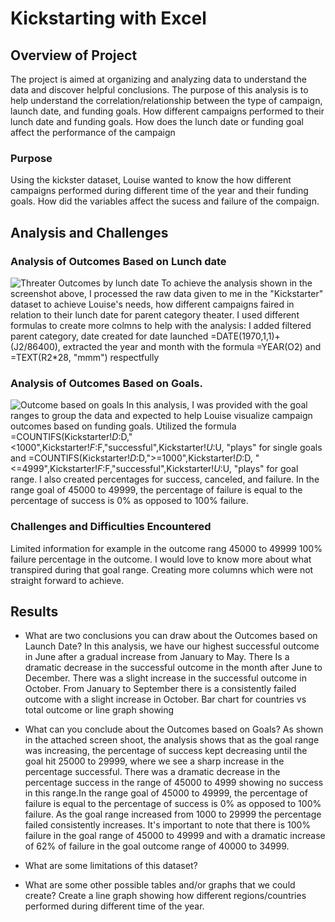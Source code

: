 # Kickstarting with Excel
## Overview of Project
   The project is aimed at organizing and analyzing data to understand the data and discover helpful conclusions.
The purpose of this analysis is to help understand the correlation/relationship between the type of campaign, launch date, and funding goals.
How different campaigns performed to their lunch date and funding goals. How does the lunch date or funding goal affect the performance of the campaign
### Purpose
  Using the kickster dataset, Louise wanted to know the how different campaigns performed during different time of the year and their funding goals. How did the variables affect the sucess and failure of the compaign.
## Analysis and Challenges

### Analysis of Outcomes Based on Lunch date
![Threater Outcomes by lunch date](https://user-images.githubusercontent.com/115379848/206587524-6d981f68-fa01-4aff-909b-ca8c9c7816e9.JPG)
To achieve the analysis shown in the screenshot above, I processed the raw data given to me in the "Kickstarter" dataset to achieve Louise's needs, how different      campaigns faired in relation to their lunch date for parent category theater. I used different formulas to create more colmns to help with the analysis: I added        filtered parent category, date created for date launched =DATE(1970,1,1)+(J2/86400), extracted the year and month with the formula =YEAR(O2) and =TEXT(R2*28,     "mmm") respectfully

### Analysis of Outcomes Based on Goals.
![Outcome based on goals](https://user-images.githubusercontent.com/115379848/206587070-0fb21957-419c-4d63-8fc5-a96f8e1d12c1.JPG)
In this analysis, I was provided with the goal ranges to group the data and expected to help Louise visualize campaign outcomes based on funding goals. Utilized the formula =COUNTIFS(Kickstarter!$D:$D,"<1000",Kickstarter!$F:$F,"successful",Kickstarter!$U:$U, "plays" for single goals and =COUNTIFS(Kickstarter!$D:$D,">=1000",Kickstarter!$D:$D, "<=4999",Kickstarter!$F:$F,"successful",Kickstarter!$U:$U, "plays" for goal range.
I also created percentages for success, canceled, and failure.
In the range goal of 45000 to 49999, the percentage of failure is equal to the percentage of success is 0% as opposed to 100% failure.
### Challenges and Difficulties Encountered
Limited information for example in the outcome rang 45000 to 49999 100% failure percentage in the outcome. I would love to know more about what transpired during that goal range.
Creating more columns which were not straight forward to achieve.
## Results
- What are two conclusions you can draw about the Outcomes based on Launch Date?
In this analysis, we have our highest successful outcome in June after a gradual increase from January to May. There Is a dramatic decrease in the successful outcome in the month after June to December. There was a slight increase in the successful outcome in October.
From January to September there is a consistently failed outcome with a slight increase in October.
Bar chart for countries vs  total outcome or line graph showing
- What can you conclude about the Outcomes based on Goals?
As shown in the attached screen shoot, the analysis shows that as the goal range was increasing, the percentage of success kept decreasing until the goal hit 25000 to 29999, where we see a sharp increase in the percentage successful. There was a dramatic decrease in the percentage success in the range of 45000 to 4999 showing no success in this range.In the range goal of 45000 to 49999, the percentage of failure is equal to the percentage of success is 0% as opposed to 100% failure.
As the goal range increased from 1000 to 29999 the percentage failed consistently increases. It's important to note that there is 100% failure in the goal range of 45000 to 49999 and with a dramatic increase of 62% of failure in the goal outcome range of 40000 to 34999.
- What are some limitations of this dataset?

- What are some other possible tables and/or graphs that we could create?
Create a line graph showing how different regions/countries performed during different time of the year.
